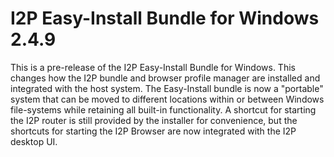 # I2P Easy-Install Bundle for Windows 2.4.9

This is a pre-release of the I2P Easy-Install Bundle for Windows.
This changes how the I2P bundle and browser profile manager are installed and integrated with the host system.
The Easy-Install bundle is now a "portable" system that can be moved to different locations within or between Windows file-systems while retaining all built-in functionality.
A shortcut for starting the I2P router is still provided by the installer for convenience, but the shortcuts for starting the I2P Browser are now integrated with the I2P desktop UI.
